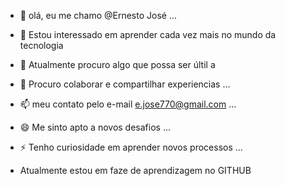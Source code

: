 - 👋 olá, eu me chamo @Ernesto José ...
- 👀 Estou interessado em aprender cada vez mais no mundo da tecnologia
- 🌱 Atualmente procuro algo que possa ser últil a 
- 💞️ Procuro colaborar e compartilhar experiencias  ...
- 📫 meu contato pelo e-mail e.jose770@gmail.com ...
- 😄 Me sinto apto a novos desafios ...
- ⚡ Tenho curiosidade em aprender novos processos ...

 - Atualmente estou em faze de aprendizagem no  GITHUB
<!---
Ernestojoseandrade/Ernestojoseandrade is a ✨ special ✨ repository because its `README.md` (this file) appears on your GitHub profile.
You can click the Preview link to take a look at your changes.
--->
